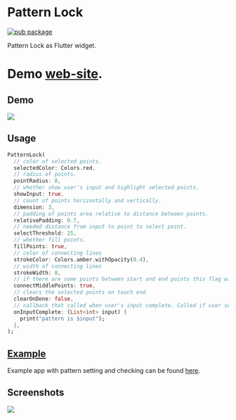 # Pattern Lock

[![pub package](https://img.shields.io/pub/v/pattern_lock.svg)](https://pub.dartlang.org/packages/pattern_lock)

Pattern Lock as Flutter widget.

# Demo [web-site](https://qwert2603.github.io/pattern_lock).

## Demo

![](https://github.com/qwert2603/pattern_lock/blob/master/art/device20190613185830.gif)

## Usage

```dart
PatternLock(
  // color of selected points.
  selectedColor: Colors.red,
  // radius of points.
  pointRadius: 8,
  // whether show user's input and highlight selected points.
  showInput: true,
  // count of points horizontally and vertically.
  dimension: 3,
  // padding of points area relative to distance between points.
  relativePadding: 0.7,
  // needed distance from input to point to select point.
  selectThreshold: 25,
  // whether fill points.
  fillPoints: true,
  // color of connecting lines
  strokeColor: Colors.amber.withOpacity(0.4),
  // width of connecting lines
  strokeWidth: 8,
  // if there are some points between start and end points this flag will add them to list too
  connectMiddlePoints: true,
  // clears the selected points on touch end
  clearOnDone: false,
  // callback that called when user's input complete. Called if user selected one or more points.
  onInputComplete: (List<int> input) {
    print("pattern is $input");
  },
);
```

## [Example](https://github.com/qwert2603/pattern_lock/tree/master/example)

Example app with pattern setting and checking can be found [here](https://github.com/qwert2603/pattern_lock/tree/master/example).

## Screenshots

![](https://github.com/qwert2603/pattern_lock/blob/master/art/demo.png)
